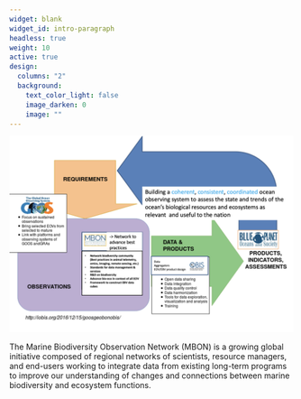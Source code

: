 ```yaml
---
widget: blank
widget_id: intro-paragraph
headless: true
weight: 10
active: true
design:
  columns: "2"
  background:
    text_color_light: false
    image_darken: 0
    image: ""
---
```

![](mbon_goos_framework.png)

The Marine Biodiversity Observation Network (MBON) is a growing global initiative composed of regional networks of scientists, resource managers, and end-users working to integrate data from existing long-term programs to improve our understanding of changes and connections between marine biodiversity and ecosystem functions.